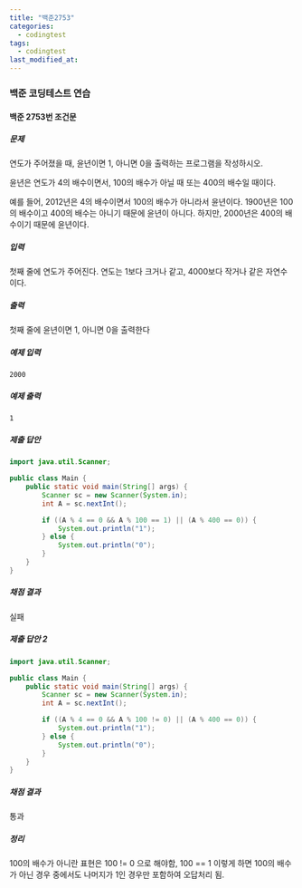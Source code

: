 ```yaml
---
title: "백준2753"
categories:
  - codingtest
tags:
  - codingtest
last_modified_at:
---
```


### 백준 코딩테스트 연습

#### 백준 2753번 조건문

##### 문제
연도가 주어졌을 때, 윤년이면 1, 아니면 0을 출력하는 프로그램을 작성하시오.

윤년은 연도가 4의 배수이면서, 100의 배수가 아닐 때 또는 400의 배수일 때이다.

예를 들어, 2012년은 4의 배수이면서 100의 배수가 아니라서 윤년이다. 1900년은 100의 배수이고 400의 배수는 아니기 때문에 윤년이 아니다. 하지만, 2000년은 400의 배수이기 때문에 윤년이다.

##### 입력
첫째 줄에 연도가 주어진다. 연도는 1보다 크거나 같고, 4000보다 작거나 같은 자연수이다.

##### 출력
첫째 줄에 윤년이면 1, 아니면 0을 출력한다

##### 예제 입력
```plaintext
2000
```

##### 예제 출력
```plaintext
1
```

##### 제출 답안
```java
import java.util.Scanner;

public class Main {
    public static void main(String[] args) {
        Scanner sc = new Scanner(System.in);
        int A = sc.nextInt();

        if ((A % 4 == 0 && A % 100 == 1) || (A % 400 == 0)) {
            System.out.println("1");
        } else {
            System.out.println("0");
        }
    }
}
```

##### 채점 결과
실패

##### 제출 답안 2
```java
import java.util.Scanner;

public class Main {
    public static void main(String[] args) {
        Scanner sc = new Scanner(System.in);
        int A = sc.nextInt();

        if ((A % 4 == 0 && A % 100 != 0) || (A % 400 == 0)) {
            System.out.println("1"); 
        } else {
            System.out.println("0"); 
        }
    }
}
```

##### 채점 결과
통과

##### 정리
100의 배수가 아니란 표현은 100 != 0 으로 해야함, 
100 == 1 이렇게 하면 100의 배수가 아닌 경우 중에서도 나머지가 1인 경우만 포함하여 오답처리 됨.
